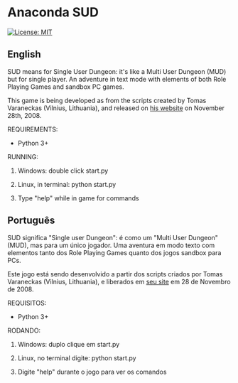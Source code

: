 # Anaconda SUD

<a href="https://github.com/Nerun/AnacondaSUD/blob/master/LICENSE" target="_blank">
    <img alt="License: MIT" src="https://img.shields.io/badge/License-MIT-blueviolet" /></a>

## English
SUD means for Single User Dungeon: it's like a Multi User Dungeon (MUD) but for single player. An adventure in text mode with elements of both Role Playing Games and sandbox PC games.

This game is being developed as from the scripts created by Tomas Varaneckas (Vilnius, Lithuania), and released on [his website](Http://paranoid-engineering.blogspot.com/2008/11/python-mud-game-example.html) on November 28th, 2008.

REQUIREMENTS:

* Python 3+

RUNNING:

1. Windows: double click start.py

2. Linux, in terminal: python start.py

3. Type "help" while in game for commands


## Português
SUD significa "Single user Dungeon": é como um "Multi User Dungeon" (MUD), mas para um único jogador. Uma aventura em modo texto com elementos tanto dos Role Playing Games quanto dos jogos sandbox para PCs.

Este jogo está sendo desenvolvido a partir dos scripts criados por Tomas Varaneckas (Vilnius, Lithuania), e liberados em [seu site](http://paranoid-engineering.blogspot.com/2008/11/python-mud-game-example.html) em 28 de Novembro de 2008.

REQUISITOS:

* Python 3+

RODANDO:

1. Windows: duplo clique em start.py

2. Linux, no terminal digite: python start.py

3. Digite "help" durante o jogo para ver os comandos
